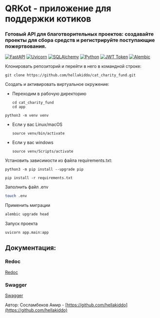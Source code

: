 # QRKot - приложение для поддержки котиков
### Готовый API для благотворительных проектов: создавайте проекты для сбора средств и регистрируйте поступающие пожертвования.
[![FastAPI](https://img.shields.io/badge/FastAPI-%23FF3535.svg?style=for-the-badge&logo=fastapi&logoColor=white)](https://fastapi.tiangolo.com/)
[![Uvicorn](https://img.shields.io/badge/Uvicorn-%23FFFFFF.svg?style=for-the-badge&logo=uvicorn&logoColor=black)](https://www.uvicorn.org/)
[![SQLAlchemy](https://img.shields.io/badge/SQLAlchemy-%23FF3535.svg?style=for-the-badge&logo=sqlalchemy&logoColor=white)](https://www.sqlalchemy.org/)
[![Python](https://img.shields.io/badge/Python-%23FFFFFF.svg?style=for-the-badge&logo=python&logoColor=black)](https://www.python.org/)
[![JWT Token](https://img.shields.io/badge/JWT%20Token-%23FF3535.svg?style=for-the-badge&logo=jwt&logoColor=white)](https://jwt.io/)
[![Alembic](https://img.shields.io/badge/Alembic-%23FFFFFF.svg?style=for-the-badge)](https://alembic.sqlalchemy.org/)


Клонировать репозиторий и перейти в него в командной строке:

```
git clone https://github.com/hellakiddo/cat_charity_fund.git
```

Cоздать и активировать виртуальное окружение:

* Переходим в рабочую директорию

    ```
    cd cat_charity_fund
    cd app
    ```

```
python3 -m venv venv
```

* Если у вас Linux/macOS

    ```
    source venv/bin/activate
    ```

* Если у вас windows

    ```
    source venv/Scripts/activate
    ```

Установить зависимости из файла requirements.txt:

```
python3 -m pip install --upgrade pip
```

```
pip install -r requirements.txt
```

Заполнить файл .env
``` bash
touch .env
```

Применить миграции
``` bash
alembic upgrade head
```

Запуск проекта
``` bash
uvicorn app.main:app
```

## Документация:

### Redoc

[Redoc](http://127.0.0.1:8000/redoc)

### Swagger

[Swagger](http://127.0.0.1:8000/docs)

Автор: 
Сосламбеков Амир - [https://github.com/hellakiddo](https://github.com/hellakiddo)